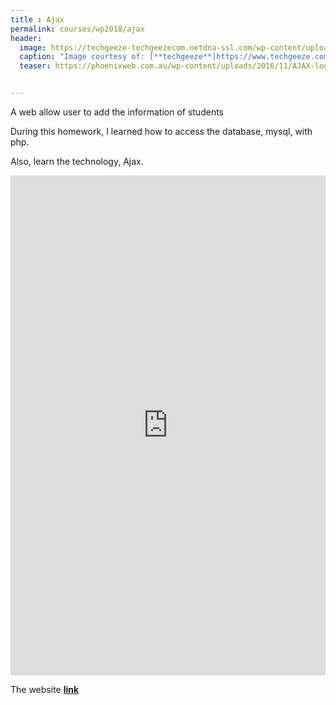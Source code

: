 ```yaml
---
title : Ajax
permalink: courses/wp2018/ajax
header:
  image: https://techgeeze-techgeezecom.netdna-ssl.com/wp-content/uploads/2014/12/ajax-logo.jpg?x85031
  caption: "Image courtesy of: [**techgeeze**]https://www.techgeeze.com/2014/12/ajax-web-development-technique.html)"
  teaser: https://phoenixweb.com.au/wp-content/uploads/2016/11/AJAX-logo.png


---
```


A web allow user to add the information of students

During this homework, I learned how to access the database, mysql, with php.

Also, learn the technology, Ajax.



<iframe src="https://luffy.ee.ncku.edu.tw/~genius92606/ajax/" style="width:100%; height:800px;" frameborder="0"></iframe>

The website [**link**](https://luffy.ee.ncku.edu.tw/~genius92606/ajax/)